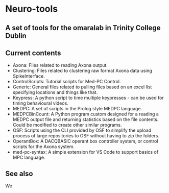 # Neuro-tools

## A set of tools for the omaralab in Trinity College Dublin

## Current contents

- Axona: Files related to reading Axona output.
- Clustering: Files related to clustering raw format Axona data using SpikeInterface.
- ControlScripts: Tutorial scripts for Med-PC Control.
- Generic: General files related to pulling files based on an excel list specifying locations and things like that.
- Keypress: A python script to time multiple keypresses - can be used for timing behavioural videos.
- MEDPC: A set of scripts in the Prolog style MEDPC language.
- MEDPCBinCount: A Python program custom designed for a reading a MEDPC output file and returning statistics based on the file contents. Could be modified to create other similar programs.
- OSF: Scripts using the CLI provided by OSF to simplify the upload process of large repositories to OSF without having to zip the folders.
- OperantBox: A DACQBASIC operant box controller system, or control scripts for the Axona system.
- med-pc-syntax: A simple extension for VS Code to support basics of MPC language.

## See also
We 
